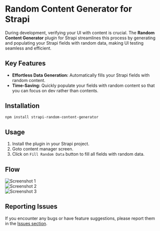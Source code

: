 # Random Content Generator for Strapi

During development, verifying your UI with content is crucial. The **Random Content Generator** plugin for Strapi streamlines this process by generating and populating your Strapi fields with random data, making UI testing seamless and efficient.

## Key Features
- **Effortless Data Generation:** Automatically fills your Strapi fields with random content.  
- **Time-Saving:** Quickly populate your fields with random content so that you can focus on dev rather than contents.  


## Installation
```bash
npm install strapi-random-content-generator
```
## Usage
1. Install the plugin in your Strapi project.  
2. Goto content manager screen.  
3. Click on ``` Fill Random Data ```  button to fill all fields with random data.  



## Flow

![Screenshot 1](https://i.ibb.co/ggxCg2f/1.png)  
![Screenshot 2](https://i.ibb.co/Wcc47qH/2.png)  
![Screenshot 3](https://i.ibb.co/zQKNtLT/3.png)

## Reporting Issues
If you encounter any bugs or have feature suggestions, please report them in the [Issues section](https://www.npmjs.com/package/random-content-generator).



